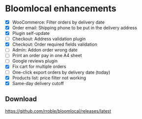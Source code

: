 # Bloomlocal enhancements

- [x] WooCommerce: Filter orders by delivery date
- [x] Order email: Shipping phone to be put in the delivery address
- [x] Plugin self-update
- [ ] Checkout: Address validation plugin
- [x] Checkout: Order required fields validation
- [ ] Admin: Addon order wrong date
- [ ] Print an order pay in one A4 sheet
- [ ] Google reviews plugin
- [x] Fix cart for multiple orders
- [ ] One-click export orders by delivery date (today)
- [x] Products list: price filter not working
- [x] Same-day delivery cutoff

## Download
https://github.com/rroble/bloomlocal/releases/latest
